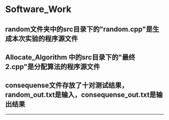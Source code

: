 # Software_Work
## random文件夹中的src目录下的"random.cpp"是生成本次实验的程序源文件
## Allocate_Algorithm 中的src目录下的"最终2.cpp"是分配算法的程序源文件
## consequense文件存放了十对测试结果，random_out.txt是输入，consequense_out.txt是输出结果


*** 

